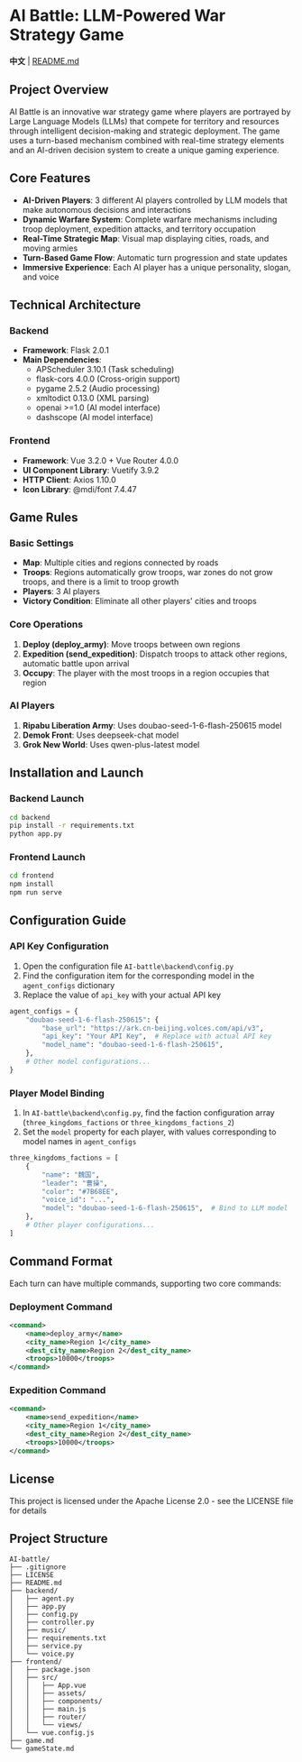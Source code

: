 # AI Battle: LLM-Powered War Strategy Game

**中文** | [README.md](readme.md)

## Project Overview
AI Battle is an innovative war strategy game where players are portrayed by Large Language Models (LLMs) that compete for territory and resources through intelligent decision-making and strategic deployment. The game uses a turn-based mechanism combined with real-time strategy elements and an AI-driven decision system to create a unique gaming experience.

## Core Features
- **AI-Driven Players**: 3 different AI players controlled by LLM models that make autonomous decisions and interactions
- **Dynamic Warfare System**: Complete warfare mechanisms including troop deployment, expedition attacks, and territory occupation
- **Real-Time Strategic Map**: Visual map displaying cities, roads, and moving armies
- **Turn-Based Game Flow**: Automatic turn progression and state updates
- **Immersive Experience**: Each AI player has a unique personality, slogan, and voice

## Technical Architecture

### Backend
- **Framework**: Flask 2.0.1
- **Main Dependencies**:
  - APScheduler 3.10.1 (Task scheduling)
  - flask-cors 4.0.0 (Cross-origin support)
  - pygame 2.5.2 (Audio processing)
  - xmltodict 0.13.0 (XML parsing)
  - openai >=1.0 (AI model interface)
  - dashscope (AI model interface)

### Frontend
- **Framework**: Vue 3.2.0 + Vue Router 4.0.0
- **UI Component Library**: Vuetify 3.9.2
- **HTTP Client**: Axios 1.10.0
- **Icon Library**: @mdi/font 7.4.47

## Game Rules

### Basic Settings
- **Map**: Multiple cities and regions connected by roads
- **Troops**: Regions automatically grow troops, war zones do not grow troops, and there is a limit to troop growth
- **Players**: 3 AI players
- **Victory Condition**: Eliminate all other players' cities and troops

### Core Operations
1. **Deploy (deploy_army)**: Move troops between own regions
2. **Expedition (send_expedition)**: Dispatch troops to attack other regions, automatic battle upon arrival
3. **Occupy**: The player with the most troops in a region occupies that region

### AI Players
1. **Ripabu Liberation Army**: Uses doubao-seed-1-6-flash-250615 model
2. **Demok Front**: Uses deepseek-chat model
3. **Grok New World**: Uses qwen-plus-latest model

## Installation and Launch

### Backend Launch
```bash
cd backend
pip install -r requirements.txt
python app.py
```

### Frontend Launch
```bash
cd frontend
npm install
npm run serve
```

## Configuration Guide

### API Key Configuration
1. Open the configuration file `AI-battle\backend\config.py`
2. Find the configuration item for the corresponding model in the `agent_configs` dictionary
3. Replace the value of `api_key` with your actual API key

```python
agent_configs = {
    "doubao-seed-1-6-flash-250615": {
        "base_url": "https://ark.cn-beijing.volces.com/api/v3",
        "api_key": "Your API Key",  # Replace with actual API key
        "model_name": "doubao-seed-1-6-flash-250615",
    },
    # Other model configurations...
}
```

### Player Model Binding
1. In `AI-battle\backend\config.py`, find the faction configuration array (`three_kingdoms_factions` or `three_kingdoms_factions_2`)
2. Set the `model` property for each player, with values corresponding to model names in `agent_configs`

```python
three_kingdoms_factions = [
    {
        "name": "魏国",
        "leader": "曹操",
        "color": "#7B68EE",
        "voice_id": "...",
        "model": "doubao-seed-1-6-flash-250615",  # Bind to LLM model
    },
    # Other player configurations...
]
```

## Command Format
Each turn can have multiple commands, supporting two core commands:

### Deployment Command
```xml
<command>
    <name>deploy_army</name>
    <city_name>Region 1</city_name>
    <dest_city_name>Region 2</dest_city_name>
    <troops>10000</troops>
</command>
```

### Expedition Command
```xml
<command>
    <name>send_expedition</name>
    <city_name>Region 1</city_name>
    <dest_city_name>Region 2</dest_city_name>
    <troops>10000</troops>
</command>
```

## License
This project is licensed under the Apache License 2.0 - see the LICENSE file for details

## Project Structure
```
AI-battle/
├── .gitignore
├── LICENSE
├── README.md
├── backend/
│   ├── agent.py
│   ├── app.py
│   ├── config.py
│   ├── controller.py
│   ├── music/
│   ├── requirements.txt
│   ├── service.py
│   └── voice.py
├── frontend/
│   ├── package.json
│   ├── src/
│   │   ├── App.vue
│   │   ├── assets/
│   │   ├── components/
│   │   ├── main.js
│   │   ├── router/
│   │   └── views/
│   └── vue.config.js
├── game.md
└── gameState.md
```